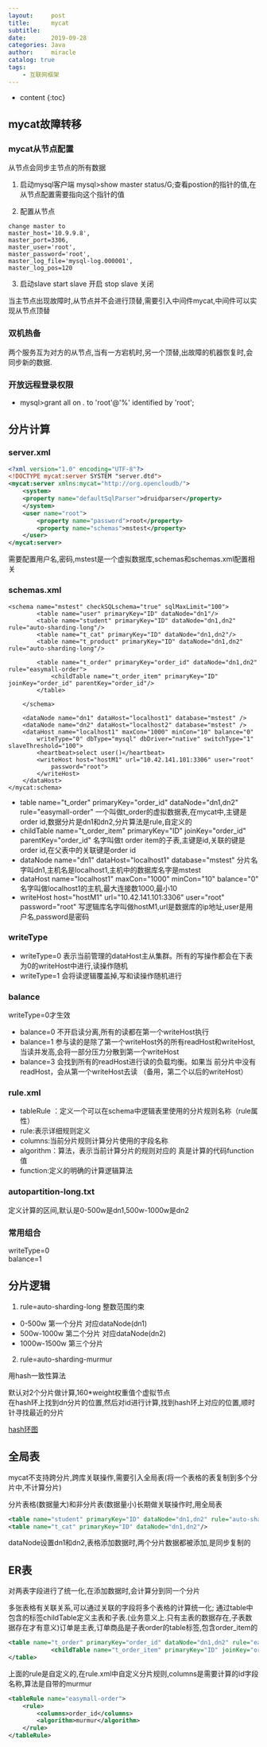 ```yaml
---
layout:     post
title:      mycat
subtitle:   
date:       2019-09-28
categories: Java
author:     miracle
catalog: true
tags:
    - 互联网框架
---
```


* content
{:toc}

## mycat故障转移

### mycat从节点配置

从节点会同步主节点的所有数据

1. 启动mysql客户端
mysql>show master status/G;查看postion的指针的值,在从节点配置需要指向这个指针的值  

[](https://github.com/1877551230/1877551230.github.io/blob/master/img/2019-09-29_203233.jpg?raw=true)

2. 配置从节点

```
change master to  
master_host='10.9.9.8',
master_port=3306,
master_user='root',
master_password='root',
master_log_file='mysql-log.000001',
master_log_pos=120
```

3. 启动slave
start slave 开启
stop slave 关闭

当主节点出现故障时,从节点并不会进行顶替,需要引入中间件mycat,中间件可以实现从节点顶替

### 双机热备

两个服务互为对方的从节点,当有一方宕机时,另一个顶替,出故障的机器恢复时,会同步新的数据.


### 开放远程登录权限

* mysql>grant all on *.* to 'root'@'%' identified by 'root';


## 分片计算

### server.xml

```xml
<?xml version="1.0" encoding="UTF-8"?>
<!DOCTYPE mycat:server SYSTEM "server.dtd">
<mycat:server xmlns:mycat="http://org.opencloudb/">
	<system>
	<property name="defaultSqlParser">druidparser</property>
    </system>
	<user name="root">
		<property name="password">root</property>
		<property name="schemas">mstest</property>
	</user>
</mycat:server>
```

需要配置用户名,密码,mstest是一个虚拟数据库,schemas和schemas.xml配置相关

### schemas.xml

```
<schema name="mstest" checkSQLschema="true" sqlMaxLimit="100">
		<table name="user" primaryKey="ID" dataNode="dn1"/>
		<table name="student" primaryKey="ID" dataNode="dn1,dn2" rule="auto-sharding-long"/>
		<table name="t_cat" primaryKey="ID" dataNode="dn1,dn2"/>
		<table name="t_product" primaryKey="ID" dataNode="dn1,dn2" rule="auto-sharding-long"/>
		
		<table name="t_order" primaryKey="order_id" dataNode="dn1,dn2" rule="easymall-order">
			<childTable name="t_order_item" primaryKey="ID" joinKey="order_id" parentKey="order_id"/>
		</table>
		
	</schema>
	
	<dataNode name="dn1" dataHost="localhost1" database="mstest" />
	<dataNode name="dn2" dataHost="localhost2" database="mstest" />
	<dataHost name="localhost1" maxCon="1000" minCon="10" balance="0"
		writeType="0" dbType="mysql" dbDriver="native" switchType="1"  slaveThreshold="100">
		<heartbeat>select user()</heartbeat>
		<writeHost host="hostM1" url="10.42.141.101:3306" user="root"
			password="root">
		</writeHost>
	</dataHost>
</mycat:schema>
```

* table name="t_order" primaryKey="order_id" dataNode="dn1,dn2" rule="easymall-order"
一个叫做t_order的虚拟数据表,在mycat中,主键是order id,数据分片是dn1和dn2,分片算法是rule,自定义的
* childTable name="t_order_item" primaryKey="ID" joinKey="order_id" parentKey="order_id"
名字叫做t order item的子表,主键是id,关联的键是order id,在父表中的关联键是order id
* dataNode name="dn1" dataHost="localhost1" database="mstest"
分片名字叫dn1,主机名是localhost1,主机中的数据库名字是mstest
* dataHost name="localhost1" maxCon="1000" minCon="10" balance="0"
名字叫做localhost1的主机,最大连接数1000,最小10
* writeHost host="hostM1" url="10.42.141.101:3306" user="root" password="root"
写逻辑库名字叫做hostM1,url是数据库的ip地址,user是用户名,password是密码

### writeType

* writeType=0
表示当前管理的dataHost主从集群。所有的写操作都会在下表为0的writeHost中进行,读操作随机
* writeType=1
会将读逻辑覆盖掉,写和读操作随机进行

### balance
writeType=0才生效  
* balance=0
不开启读分离,所有的读都在第一个writeHost执行
* balance=1
参与读的是除了第一个writeHost外的所有readHost和writeHost,当读并发高,会将一部分压力分散到第一个writeHost
* balance=3
会找到所有的readHost进行读的负载均衡。如果当 前分片中没有readHost，会从第一个writeHost去读 （备用，第二个以后的writeHost）

### rule.xml

* tableRule ：定义一个可以在schema中逻辑表里使用的分片规则名称（rule属性）
* rule:表示详细规则定义
* columns:当前分片规则计算分片使用的字段名称
* algorithm：算法，表示当前计算分片的规则对应的 真是计算的代码function值
* function:定义的明确的计算逻辑算法

### autopartition-long.txt
定义计算的区间,默认是0-500w是dn1,500w-1000w是dn2


### 常用组合

writeType=0  
balance=1

## 分片逻辑

1. rule=auto-sharding-long
整数范围约束 
 * 0-500w 第一个分片 对应dataNode(dn1) 
 * 500w-1000w 第二个分片 对应dataNode(dn2)
 * 1000w-1500w 第三个分片 
 
2. rule=auto-sharding-murmur

用hash一致性算法  

默认对2个分片做计算,160*weight权重值个虚拟节点  
在hash环上找到dn分片的位置,然后对id进行计算,找到hash环上对应的位置,顺时针寻找最近的分片

[hash环图](https://github.com/1877551230/1877551230.github.io/blob/master/img/2019-09-30_085110.jpg?raw=true)


## 全局表

mycat不支持跨分片,跨库关联操作,需要引入全局表(将一个表格的表复制到多个分片中,不计算分片)

分片表格(数据量大)和非分片表(数据量小)长期做关联操作时,用全局表

```xml
<table name="student" primaryKey="ID" dataNode="dn1,dn2" rule="auto-sharding-long"/>
<table name="t_cat" primaryKey="ID" dataNode="dn1,dn2"/>
```
dataNode设置dn1和dn2,表格添加数据时,两个分片数据都被添加,是同步复制的

## ER表

对两表字段进行了统一化,在添加数据时,会计算分到同一个分片  

多张表格有关联关系,可以通过关联的字段将多个表格的计算统一化; 通过table中包含的标签childTable定义主表和子表.(业务意义上.只有主表的数据存在,子表数据存在才有意义)订单是主表,订单商品是子表order的table标签,包含order_item的 

```xml
<table name="t_order" primaryKey="order_id" dataNode="dn1,dn2" rule="easymall-order">
			<childTable name="t_order_item" primaryKey="ID" joinKey="order_id" parentKey="order_id"/>
</table>
```


上面的rule是自定义的,在rule.xml中自定义分片规则,columns是需要计算的id字段名称,算法是自带的murmur

```xml
<tableRule name="easymall-order">
	<rule>
		<columns>order_id</columns>
		<algorithm>murmur</algorithm>
	</rule>
</tableRule>
```